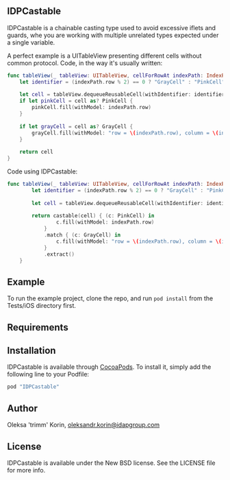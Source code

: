 ## IDPCastable

IDPCastable is a chainable casting type used to avoid excessive iflets and guards, whe you are working with multiple unrelated types expected under a single variable.

A perfect example is a UITableView presenting different cells without common protocol. 
Code, in the way it's usually written:
```swift
func tableView(_ tableView: UITableView, cellForRowAt indexPath: IndexPath) -> UITableViewCell {
    let identifier = (indexPath.row % 2) == 0 ? "GrayCell" : "PinkCell"
    
    let cell = tableView.dequeueReusableCell(withIdentifier: identifier, for: indexPath)
    if let pinkCell = cell as? PinkCell {
        pinkCell.fill(withModel: indexPath.row)
    }
    
    if let grayCell = cell as? GrayCell {
        grayCell.fill(withModel: "row = \(indexPath.row), column = \(indexPath.section)")
    }
    
    return cell
}
```

Code using IDPCastable:
```swift
func tableView(_ tableView: UITableView, cellForRowAt indexPath: IndexPath) -> UITableViewCell {
        let identifier = (indexPath.row % 2) == 0 ? "GrayCell" : "PinkCell"
        
        let cell = tableView.dequeueReusableCell(withIdentifier: identifier, for: indexPath)
        
        return castable(cell) { (c: PinkCell) in
                c.fill(withModel: indexPath.row)
            }
            .match { (c: GrayCell) in
                c.fill(withModel: "row = \(indexPath.row), column = \(indexPath.section)")
            }
            .extract()
    }
```
  
## Example

To run the example project, clone the repo, and run `pod install` from the Tests/iOS directory first.

## Requirements

## Installation

IDPCastable is available through [CocoaPods](http://cocoapods.org). To install
it, simply add the following line to your Podfile:

```ruby
pod "IDPCastable"
```

## Author

Oleksa 'trimm' Korin, oleksandr.korin@idapgroup.com

## License

IDPCastable is available under the New BSD license. See the LICENSE file for more info.
